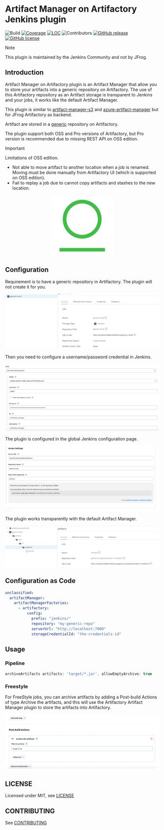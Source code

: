 # Artifact Manager on Artifactory Jenkins plugin

![Build](https://ci.jenkins.io/job/Plugins/job/artifactory-artifact-manager-plugin/job/main/badge/icon)
[![Coverage](https://ci.jenkins.io/job/Plugins/job/artifactory-artifact-manager-plugin/job/main/badge/icon?status=${instructionCoverage}&subject=coverage&color=${colorInstructionCoverage})](https://ci.jenkins.io/job/Plugins/job/artifactory-artifact-manager-plugin/job/main)
[![LOC](https://ci.jenkins.io/job/Plugins/job/artifactory-artifact-manager-plugin/job/main/badge/icon?job=test&status=${lineOfCode}&subject=line%20of%20code&color=blue)](https://ci.jenkins.io/job/Plugins/job/artifactory-artifact-manager-plugin/job/main)
![Contributors](https://img.shields.io/github/contributors/jenkinsci/artifactory-artifact-manager-plugin.svg?color=blue)
[![GitHub release](https://img.shields.io/github/release/jenkinsci/artifactory-artifact-manager-plugin.svg?label=changelog)](https://github.com/jenkinsci/artifactory-artifact-manager-plugin/releases/latest)
[![GitHub license](https://img.shields.io/github/license/jenkinsci/artifactory-artifact-manager-plugin)](https://github.com/jenkinsci/artifactory-artifact-manager-plugin/blob/main/LICENSE.md)

> [!NOTE]
> This plugin is maintained by the Jenkins Community and not by JFrog.


## Introduction

Artifact Manager on Artifactory plugin is an Artifact Manager that allow you to store your artifacts into a generic repository on Artifactory.
The use of this Artifactory repository as an Artifact storage is transparent to Jenkins and your jobs, it works like the default
Artifact Manager.

This plugin is similar to [artifact-manager-s3](https://plugins.jenkins.io/artifact-manager-s3/) and 
[azure-artifact-manager](https://plugins.jenkins.io/azure-artifact-manager/) but for JFrog Artifactory as backend.

Artifact are stored in a [generic](https://jfrog.com/help/r/jfrog-artifactory-documentation/generic-repositories) repository on Artifactory.

The plugin support both OSS and Pro versions of Artifactory, but Pro version is recommended due to missing REST API on OSS edition. 

> [!IMPORTANT]
> Limitations of OSS edition.

- Not able to move artifact to another location when a job is renamed. Moving must be done manually from Artifactory UI (which is supported on OSS edition).
- Fail to replay a job due to cannot copy artifacts and stashes to the new location.

<p align="center">
  <img src="docs/artifactory_logo.png">
</p>

## Configuration

Requirement is to have a generic repository in Artifactory. The plugin will not create it for you.

![Global configuration](docs/artifactory1.png)

Then you need to configure a username/password credential in Jenkins.

![Credentials](docs/artifactory2.png)

The plugin is configured in the global Jenkins configuration page.

![Global configuration](docs/artifactory3.png)

The plugin works transparently with the default Artifact Manager.

![Global configuration](docs/artifactory4.png)

## Configuration as Code

```yaml
unclassified:
  artifactManager:
    artifactManagerFactories:
      - artifactory:
          config:
            prefix: "jenkins/"
            repository: "my-generic-repo"
            serverUrl: "http://localhost:7000"
            storageCredentialId: "the-credentials-id"
```

## Usage

### Pipeline

```groovy
archiveArtifacts artifacts: 'target/*.jar', allowEmptyArchive: true
```

### Freestyle

For FreeStyle jobs, you can archive artifacts by adding a Post-build Actions of type Archive the artifacts, and this will use the Artifactory Artifact Manager plugin to store the artifacts into Artifactory.

![](docs/freestyle_job.jpg)

## LICENSE

Licensed under MIT, see [LICENSE](LICENSE.md)

## CONTRIBUTING

See [CONTRIBUTING](CONTRIBUTING.md)
